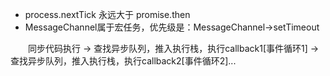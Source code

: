 + process.nextTick 永远大于 promise.then
+ MessageChannel属于宏任务，优先级是：MessageChannel->setTimeout

&emsp;&emsp;同步代码执行 -> 查找异步队列，推入执行栈，执行callback1[事件循环1] ->查找异步队列，推入执行栈，执行callback2[事件循环2]...